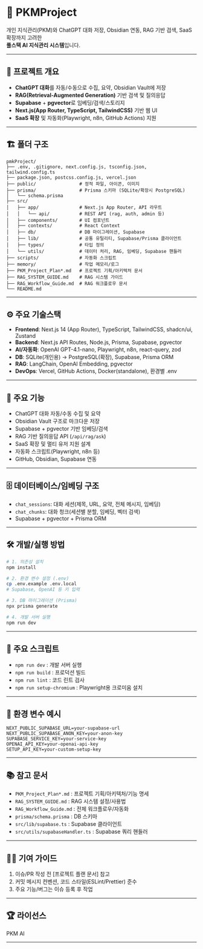# 🧠 PKMProject

개인 지식관리(PKM)와 ChatGPT 대화 저장, Obsidian 연동, RAG 기반 검색, SaaS 확장까지 고려한  
**풀스택 AI 지식관리 시스템**입니다.

---

## 🚀 프로젝트 개요

- **ChatGPT 대화**를 자동/수동으로 수집, 요약, Obsidian Vault에 저장
- **RAG(Retrieval-Augmented Generation)** 기반 검색 및 질의응답
- **Supabase** + **pgvector**로 임베딩/검색/스토리지
- **Next.js(App Router, TypeScript, TailwindCSS)** 기반 웹 UI
- **SaaS 확장** 및 자동화(Playwright, n8n, GitHub Actions) 지원

---

## 🏗️ 폴더 구조

```
pmkProject/
├── .env, .gitignore, next.config.js, tsconfig.json, tailwind.config.ts
├── package.json, postcss.config.js, vercel.json
├── public/                # 정적 파일, 아이콘, 이미지
├── prisma/                # Prisma 스키마 (SQLite/확장시 PostgreSQL)
│   └── schema.prisma
├── src/
│   ├── app/               # Next.js App Router, API 라우트
│   │   └── api/           # REST API (rag, auth, admin 등)
│   ├── components/        # UI 컴포넌트
│   ├── contexts/          # React Context
│   ├── db/                # DB 마이그레이션, Supabase
│   ├── lib/               # 공통 유틸리티, Supabase/Prisma 클라이언트
│   ├── types/             # 타입 정의
│   └── utils/             # 데이터 처리, RAG, 임베딩, Supabase 핸들러
├── scripts/               # 자동화 스크립트
├── memory/                # 작업 메모리/로그
├── PKM_Project_Plan*.md   # 프로젝트 기획/아키텍처 문서
├── RAG_SYSTEM_GUIDE.md    # RAG 시스템 가이드
├── RAG_Workflow_Guide.md  # RAG 워크플로우 문서
└── README.md
```

---

## ⚙️ 주요 기술스택

- **Frontend**: Next.js 14 (App Router), TypeScript, TailwindCSS, shadcn/ui, Zustand
- **Backend**: Next.js API Routes, Node.js, Prisma, Supabase, pgvector
- **AI/자동화**: OpenAI GPT-4.1-nano, Playwright, n8n, react-query, zod
- **DB**: SQLite(개인용) → PostgreSQL(확장), Supabase, Prisma ORM
- **RAG**: LangChain, OpenAI Embedding, pgvector
- **DevOps**: Vercel, GitHub Actions, Docker(standalone), 환경별 .env

---

## 🧩 주요 기능

- ChatGPT 대화 자동/수동 수집 및 요약
- Obsidian Vault 구조로 마크다운 저장
- Supabase + pgvector 기반 임베딩/검색
- RAG 기반 질의응답 API (`/api/rag/ask`)
- SaaS 확장 및 멀티 유저 지원 설계
- 자동화 스크립트(Playwright, n8n 등)
- GitHub, Obsidian, Supabase 연동

---

## 🗄️ 데이터베이스/임베딩 구조

- `chat_sessions`: 대화 세션(제목, URL, 요약, 전체 메시지, 임베딩)
- `chat_chunks`: 대화 청크(세션별 분할, 임베딩, 벡터 검색)
- Supabase + pgvector + Prisma ORM

---

## 🛠️ 개발/실행 방법

```bash
# 1. 의존성 설치
npm install

# 2. 환경 변수 설정 (.env)
cp .env.example .env.local
# Supabase, OpenAI 등 키 입력

# 3. DB 마이그레이션 (Prisma)
npx prisma generate

# 4. 개발 서버 실행
npm run dev
```

---

## 🧪 주요 스크립트

- `npm run dev` : 개발 서버 실행
- `npm run build` : 프로덕션 빌드
- `npm run lint` : 코드 린트 검사
- `npm run setup-chromium` : Playwright용 크로미움 설치

---

## 🔐 환경 변수 예시

```env
NEXT_PUBLIC_SUPABASE_URL=your-supabase-url
NEXT_PUBLIC_SUPABASE_ANON_KEY=your-anon-key
SUPABASE_SERVICE_KEY=your-service-key
OPENAI_API_KEY=your-openai-api-key
SETUP_API_KEY=your-custom-setup-key
```

---

## 📚 참고 문서

- `PKM_Project_Plan*.md` : 프로젝트 기획/아키텍처/기능 명세
- `RAG_SYSTEM_GUIDE.md` : RAG 시스템 설정/사용법
- `RAG_Workflow_Guide.md` : 전체 워크플로우/자동화
- `prisma/schema.prisma` : DB 스키마
- `src/lib/supabase.ts` : Supabase 클라이언트
- `src/utils/supabaseHandler.ts` : Supabase 쿼리 핸들러

---

## 🧑‍💻 기여 가이드

1. 이슈/PR 작성 전 [프로젝트 플랜 문서] 참고
2. 커밋 메시지 컨벤션, 코드 스타일(ESLint/Prettier) 준수
3. 주요 기능/버그는 이슈 등록 후 작업

---

## 🏆 라이선스

PKM AI

---
